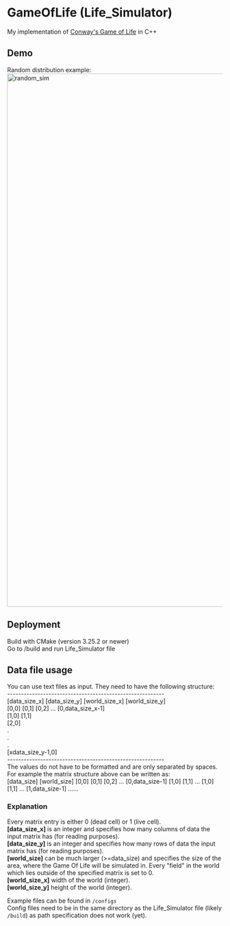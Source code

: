 # GameOfLife (Life_Simulator)

My implementation of [Conway's Game of Life](https://en.wikipedia.org/wiki/Conway%27s_Game_of_Life) in C++

## Demo
Random distribution example:
<img width="1242" alt="random_sim" src="https://user-images.githubusercontent.com/17238289/218282695-5496bbfa-3478-48d0-8fa0-462f37600db3.png">

## Deployment

Build with CMake (version 3.25.2 or newer) <br>
Go to /build and run Life_Simulator file

## Data file usage

You can use text files as input. They need to have the following structure:<br>
---------------------------------------------------------<br>
[data_size_x] [data_size_y] [world_size_x] [world_size_y]<br>
[0,0] [0,1] [0,2] ... [0,data_size_x-1]<br>
[1,0] [1,1]<br>
[2,0]<br>
   .<br> 
   .<br>
   .<br>
[xdata_size_y-1,0]<br>
---------------------------------------------------------<br>
The values do not have to be formatted and are only separated by spaces. For example the matrix structure above can be written as: <br>
[data_size] [world_size] [0,0] [0,1] [0,2] ... [0,data_size-1] [1,0] [1,1] ... [1,0] [1,1] ... [1,data_size-1] ......

### Explanation
Every matrix entry is either 0 (dead cell) or 1 (live cell).<br>
**[data_size_x]** is an integer and specifies how many columns of data the input matrix has (for reading purposes).<br>
**[data_size_y]** is an integer and specifies how many rows of data the input matrix has (for reading purposes).<br>
**[world_size]** can be much larger (>=data_size) and specifies the size of the area, where the Game Of Life will be simulated in. Every "field" in the world which lies outside of the specified matrix is set to 0.<br>
**[world_size_x]** width of the world (integer).<br>
**[world_size_y]** height of the world (integer).<br>


Example files can be found in `/configs` <br>
Config files need to be in the same directory as the Life_Simulator file (likely `/build`) as path specification does not work (yet).
